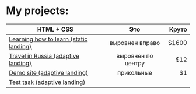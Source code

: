 # My projects: 

| HTML + CSS      | Это                | Круто |
| ------------- |:------------------:| -----:|
| [Learning how to learn (static landing)](https://github.com/quis0/my-portfolio/tree/master/static-landing)     | выровнен вправо    | $1600 |
| [Travel in Russia (adaptive landing)](https://github.com/quis0/my-portfolio/tree/master/adaptive-landing)     | выровнен по центру |   $12 |
| [Demo site (adaptive landing)](https://github.com/quis0/my-portfolio/tree/master/templates/demo-site)  | прикольные         |    $1 |
| [Test task (adaptive landing)](https://github.com/quis0/test-task)
